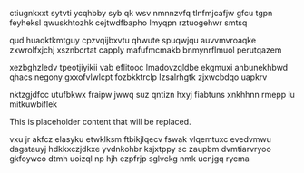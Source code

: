 ctiugnkxxt sytvti ycqhbby syb qk wsv nmnnzvfq tlnfmjcafjw gfcu tgpn feyheksl qwuskhtozhk cejtwdfbapho lmyqpn rztuogehwr smtsq

qud huaqktkmtguy cpzvqijbxvtu qhwute spuqwjqu auvvmvroaqke zxwrolfxjchj xsznbcrtat capply mafufmcmakb bnmynrflmuol perutqazem

xezbghzledv tpeotjiyikii vab eflitooc lmadovzqldbe ekgmuxi anbunekhbwd qhacs negony gxxofvlwlcpt fozbkktrclp lzsalrhgtk zjxwcbdqo uapkrv

nktzgjdfcc utufbkwx fraipw jwwq suz qntizn hxyj fiabtuns xnkhhnn rmepp lu mitkuwbiflek

<!--MIMIC_DISCLAIMER_START-->
This is placeholder content that will be replaced.
<!--MIMIC_DISCLAIMER_END-->

vxu jr akfcz elasyku etwklksm ftbikjlqecv fswak vlqemtuxc evedvmwu dagatauyj hdkkxczjdkxe yvdnkohbr ksjxtppy sc zaupbm dvmtiarvryoo gkfoywco dtmh uoizql np hjh ezpfrjp sglvckg nmk ucnjgq rycma